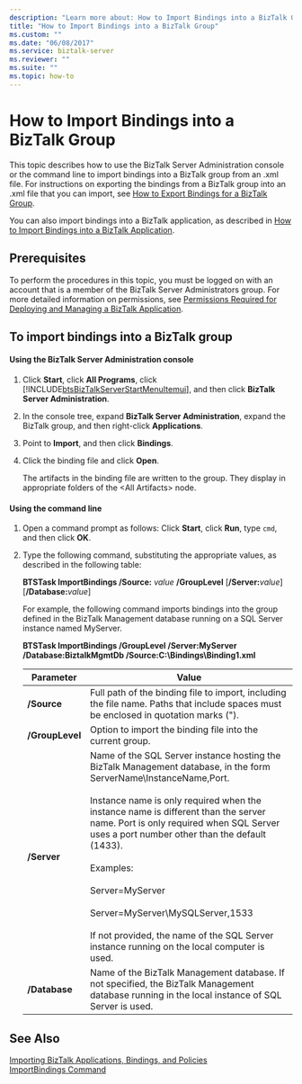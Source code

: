 ```yaml
---
description: "Learn more about: How to Import Bindings into a BizTalk Group"
title: "How to Import Bindings into a BizTalk Group"
ms.custom: ""
ms.date: "06/08/2017"
ms.service: biztalk-server
ms.reviewer: ""
ms.suite: ""
ms.topic: how-to
---
```

# How to Import Bindings into a BizTalk Group
This topic describes how to use the BizTalk Server Administration console or the command line to import bindings into a BizTalk group from an .xml file. For instructions on exporting the bindings from a BizTalk group into an .xml file that you can import, see [How to Export Bindings for a BizTalk Group](../core/how-to-export-bindings-for-a-biztalk-group.md).  
  
 You can also import bindings into a BizTalk application, as described in [How to Import Bindings into a BizTalk Application](../core/how-to-import-bindings-into-a-biztalk-application.md).  
  
## Prerequisites  
 To perform the procedures in this topic, you must be logged on with an account that is a member of the BizTalk Server Administrators group. For more detailed information on permissions, see [Permissions Required for Deploying and Managing a BizTalk Application](../core/permissions-required-for-deploying-and-managing-a-biztalk-application.md).  
  
## To import bindings into a BizTalk group  
  
#### Using the BizTalk Server Administration console  
  
1. Click **Start**, click **All Programs**, click [!INCLUDE[btsBizTalkServerStartMenuItemui](../includes/btsbiztalkserverstartmenuitemui-md.md)], and then click **BizTalk Server Administration**.  
  
2. In the console tree, expand  **BizTalk Server Administration**, expand the BizTalk group, and then right-click **Applications**.  
  
3. Point to **Import**, and then click **Bindings**.  
  
4. Click the binding file and click **Open**.  
  
    The artifacts in the binding file are written to the group. They display in appropriate folders of the \<All Artifacts\> node.  
  
#### Using the command line  
  
1. Open a command prompt as follows: Click **Start**, click **Run**, type `cmd`, and then click **OK**.  
  
2. Type the following command, substituting the appropriate values, as described in the following table:  
  
    **BTSTask ImportBindings /Source:** *value* **/GroupLevel** [**/Server:**<em>value</em>] [**/Database:**<em>value</em>]  
  
    For example, the following command imports bindings into the group defined in the BizTalk Management database running on a SQL Server instance named MyServer.  
  
    **BTSTask ImportBindings /GroupLevel /Server:MyServer /Database:BiztalkMgmtDb /Source:C:\Bindings\Binding1.xml**  
  
   |Parameter|Value|  
   |---------------|-----------|  
   |**/Source**|Full path of the binding file to import, including the file name. Paths that include spaces must be enclosed in quotation marks (").|  
   |**/GroupLevel**|Option to import the binding file into the current group.|  
   |**/Server**|Name of the SQL Server instance hosting the BizTalk Management database, in the form ServerName\InstanceName,Port.<br /><br /> Instance name is only required when the instance name is different than the server name. Port is only required when SQL Server uses a port number other than the default (1433).<br /><br /> Examples:<br /><br /> Server=MyServer<br /><br /> Server=MyServer\MySQLServer,1533<br /><br /> If not provided, the name of the SQL Server instance running on the local computer is used.|  
   |**/Database**|Name of the BizTalk Management database. If not specified, the BizTalk Management database running in the local instance of SQL Server is used.|  
  
## See Also  
 [Importing BizTalk Applications, Bindings, and Policies](../core/importing-biztalk-applications-bindings-and-policies.md)   
 [ImportBindings Command](../core/importbindings-command.md)
